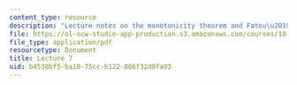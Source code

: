 ```yaml
---
content_type: resource
description: "Lecture notes on the monotonicity theorem and Fatou\u2019s Lemma."
file: https://ol-ocw-studio-app-production.s3.amazonaws.com/courses/18-102-introduction-to-functional-analysis-spring-2009/b4538bf5ba1075ccb122886f32d0fa93_MIT18_102s09_lec07.pdf
file_type: application/pdf
resourcetype: Document
title: Lecture 7
uid: b4538bf5-ba10-75cc-b122-886f32d0fa93
---
```

